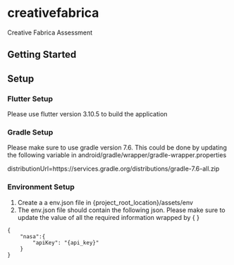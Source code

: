 # creativefabrica

Creative Fabrica Assessment

## Getting Started

## Setup

### Flutter Setup
Please use flutter version 3.10.5 to build the application

### Gradle Setup
Please make sure to use gradle version 7.6.
This could be done by updating the following variable in android/gradle/wrapper/gradle-wrapper.properties

distributionUrl=https\://services.gradle.org/distributions/gradle-7.6-all.zip

### Environment Setup
1. Create a a env.json file in {project_root_location}/assets/env 
2. The env.json file should contain the following json. Please make sure to update the value of all the required information wrapped by { }
```
{
    "nasa":{
        "apiKey": "{api_key}"
    }
}
```
